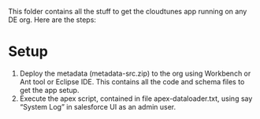 This folder contains all the stuff to get the cloudtunes app running on any DE org. Here are the steps:
# Setup #

1. Deploy the metadata (metadata-src.zip) to the org using Workbench or Ant tool or Eclipse IDE. This contains all the code and schema files to get the app setup.
1. Execute the apex script, contained in file apex-dataloader.txt, using say “System Log” in salesforce UI as an admin user.
